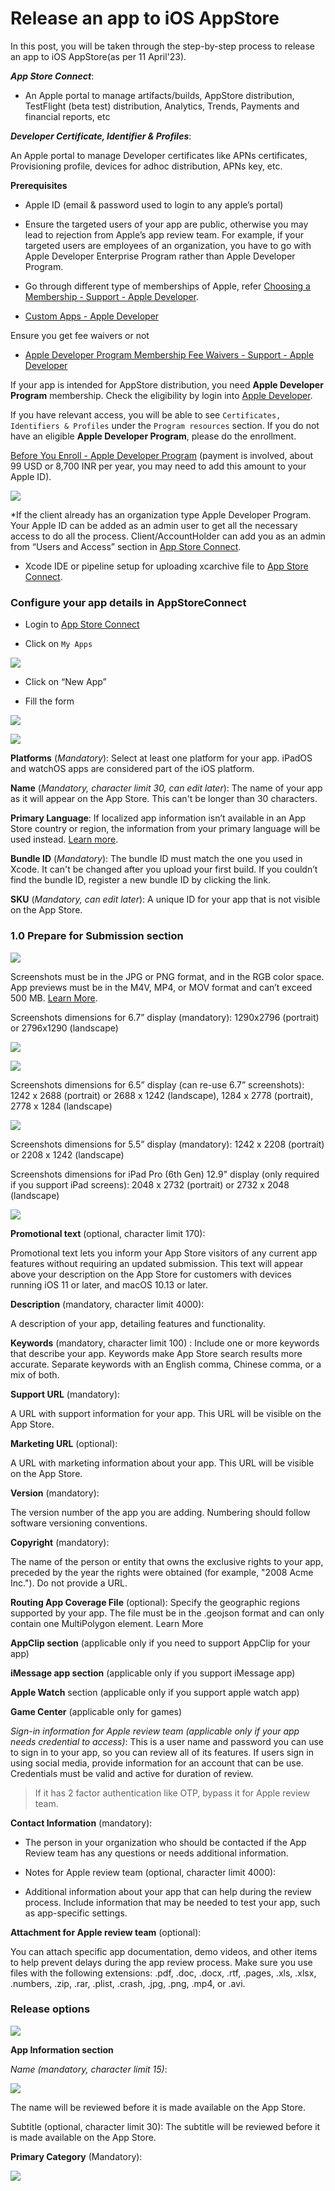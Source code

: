 # Release an app to iOS AppStore

In this post, you will be taken through the step-by-step process to release an app to iOS AppStore(as per 11 April'23).

**_App Store Connect_**: 

* An Apple portal to manage artifacts/builds, AppStore distribution, TestFlight (beta test) distribution, Analytics, Trends, Payments and financial reports, etc

**_Developer Certificate, Identifier & Profiles_**: 

An Apple portal to manage Developer certificates like APNs certificates, Provisioning profile, devices for adhoc distribution, APNs key, etc.

**Prerequisites**

* Apple ID (email & password used to login to any apple’s portal)

* Ensure the targeted users of your app are public, otherwise you may lead to rejection from Apple’s app review team. For example, if your targeted users are employees of an organization, you have to go with Apple Developer Enterprise Program rather than Apple Developer Program.
  
* Go through different type of memberships of Apple, refer [Choosing a Membership - Support - Apple Developer](https://developer.apple.com/support/compare-memberships/).

* [Custom Apps - Apple Developer](https://developer.apple.com/custom-apps/)

Ensure you get fee waivers or not

* [Apple Developer Program Membership Fee Waivers - Support - Apple Developer](https://developer.apple.com/support/membership-fee-waiver/)

If your app is intended for AppStore distribution, you need **Apple Developer Program** membership. Check the eligibility by login into [Apple Developer](http://developer.apple.com/).

If you have relevant access, you will be able to see `Certificates, Identifiers & Profiles` under the `Program resources` section. If you do not have an eligible **Apple Developer Program**, please do the enrollment.

[Before You Enroll - Apple Developer Program](https://developer.apple.com/programs/enroll/)  (payment is involved, about 99 USD or 8,700 INR per year, you may need to add this amount to your Apple ID).

![](\_images/appstore-image1.png)

*If the client already has an organization type Apple Developer Program. Your Apple ID can be added as an admin user to get all the necessary access to do all the process. Client/AccountHolder can add you as an admin from “Users and Access” section in [App Store Connect](https://appstoreconnect.apple.com/).

* Xcode IDE or pipeline setup for uploading xcarchive file to [App Store Connect](https://appstoreconnect.apple.com/).

### Configure your app details in AppStoreConnect

* Login to [App Store Connect](https://appstoreconnect.apple.com/)

* Click on `My Apps`

 ![](\_images/appstore-image2.png)

* Click on “New App”

* Fill the form

 ![](\_images/appstore-image3.png)

 ![](\_images/appstore-image4.png)

**Platforms** (_Mandatory_): Select at least one platform for your app. iPadOS and watchOS apps are considered part of the iOS platform.

**Name** (_Mandatory, character limit 30, can edit later_): The name of your app as it will appear on the App Store. This can't be longer than 30 characters.

**Primary Language**: If localized app information isn’t available in an App Store country or region, the information from your primary language will be used instead. [Learn more](https://developer.apple.com/help/app-store-connect/manage-app-information/localize-app-store-information).

**Bundle ID** (_Mandatory_): The bundle ID must match the one you used in Xcode. It can't be changed after you upload your first build. If you couldn’t find the bundle ID, register a new bundle ID by clicking the link.

**SKU** (_Mandatory, can edit later_): A unique ID for your app that is not visible on the App Store.

### 1.0 Prepare for Submission section

![](\_images/appstore-image5.png)

Screenshots must be in the JPG or PNG format, and in the RGB color space. App previews must be in the M4V, MP4, or MOV format and can’t exceed 500 MB. [Learn More](https://developer.apple.com/help/app-store-connect/manage-app-information/upload-app-previews-and-screenshots).

Screenshots dimensions for 6.7” display (mandatory): 1290x2796 (portrait) or 2796x1290 (landscape)

![](\_images/appstore-image6.png)


![](\_images/appstore-image7.png)

Screenshots dimensions for 6.5” display (can re-use 6.7” screenshots): 1242 x 2688 (portrait) or 2688 x 1242 (landscape), 1284 x 2778 (portrait), 2778 x 1284 (landscape)

![](\_images/appstore-image8.png)

Screenshots dimensions for 5.5” display (mandatory): 1242 x 2208 (portrait) or 2208 x 1242 (landscape)

Screenshots dimensions for iPad Pro (6th Gen) 12.9" display (only required if you support iPad screens): 2048 x 2732 (portrait) or 2732 x 2048 (landscape)

![](\_images/appstore-image9.png)



















**Promotional text** (optional, character limit 170): 

Promotional text lets you inform your App Store visitors of any current app features without requiring an updated submission. This text will appear above your description on the App Store for customers with devices running iOS 11 or later, and macOS 10.13 or later.

**Description** (mandatory, character limit 4000):

A description of your app, detailing features and functionality.

**Keywords** (mandatory, character limit 100) : Include one or more keywords that describe your app. Keywords make App Store search results more accurate. Separate keywords with an English comma, Chinese comma, or a mix of both.

**Support URL** (mandatory):

A URL with support information for your app. This URL will be visible on the App Store.

**Marketing URL** (optional):

A URL with marketing information about your app. This URL will be visible on the App Store.

**Version** (mandatory):

The version number of the app you are adding. Numbering should follow software versioning conventions.

**Copyright** (mandatory):

The name of the person or entity that owns the exclusive rights to your app, preceded by the year the rights were obtained (for example, "2008 Acme Inc."). Do not provide a URL.

**Routing App Coverage File** (optional): Specify the geographic regions supported by your app. The file must be in the .geojson format and can only contain one MultiPolygon element. Learn More

**AppClip section** (applicable only if you need to support AppClip for your app)

**iMessage app section** (applicable only if you support iMessage app)

**Apple Watch** section (applicable only if you support apple watch app)

**Game Center** (applicable only for games)

_Sign-in information for Apple review team (applicable only if your app needs credential to access)_: This is a user name and password you can use to sign in to your app, so you can review all of its features. If users sign in using social media, provide information for an account that can be use. Credentials must be valid and active for duration of review.

> If it has 2 factor authentication like OTP, bypass it for Apple review team.

**Contact Information** (mandatory):

* The person in your organization who should be contacted if the App Review team has any questions or needs additional information.

* Notes for Apple review team (optional, character limit 4000):

* Additional information about your app that can help during the review process. Include information that may be needed to test your app, such as app-specific settings.

**Attachment for Apple review team** (optional):

You can attach specific app documentation, demo videos, and other items to help prevent delays during the app review process. Make sure you use files with the following extensions: .pdf, .doc, .docx, .rtf, .pages, .xls, .xlsx, .numbers, .zip, .rar, .plist, .crash, .jpg, .png, .mp4, or .avi.

### Release options

![](\_images/appstore-release1.png)


**App Information section**

_Name (mandatory, character limit 15)_: 

![](\_images/appstore-release2.png)

The name will be reviewed before it is made available on the App Store.

Subtitle (optional, character limit 30): The subtitle will be reviewed before it is made available on the App Store.

**Primary Category** (Mandatory):

![](\_images/appstore-release3.png)

